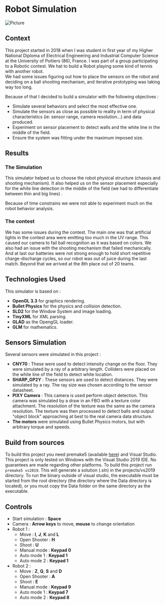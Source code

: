 # Robot Simulation
![Picture](picture.jpg?raw=true "Robot and Simulation")
## Context 
This project started in 2018 when I was student in first year of my Higher National Diploma of Electrical Engineering and Industrial Computer Science at the University of Poitiers (86), France. 
I was part of a group participating to a Robotic contest. We hat to build a Robot playing some kind of tennis with another robot.  
We had some issues figuring out how to place the sensors on the robot and deciding on a ball shooting mechanism, and iterative prototyping was taking way too long.

Because of that I decided to build a simulator with the following objectives : 
- Simulate several behaviors and select the most effective one. 
- Simulate the sensors as close as possible to reality in term of physical characteristics (ie: sensor range, camera resolution...) and data produced.
- Experiment on sensor placement to detect walls and the white line in the middle of the field. 
- Ensure the system was fitting under the maximum imposed size.
## Results
### The Simulation
This simulator helped us to choose the robot physical structure (chassis and shooting mechanism). It also helped us on the sensor placement especially for the white line detection in the middle of the field (we had to differentiate between thin and big lines) . 

Because of time constrains we were not able to experiment much on the robot behavior analysis. 

### The contest 
We has some issues during the contest. The main one was that artificial lights in the contest area were emitting too much in the UV range. This caused our camera to fail ball recognition as it was based on colors. We also had an issue with the shooting mechanism that failed mechanically. And at last our batteries were not strong enough to hold short repetitive charge-discharge cycles, so our robot was out of juice during the last match. Beyond that we arrived at the 8th place out of 20 teams. 
 


## Technologies Used 
This simulator is based on : 
- **OpenGL 3.3** for graphics rendering.
- **Bullet Physics** for the physics and collision detection.
- **SLD2** for the Window System and image loading.
- **TinyXML** for XML parsing.
- **GLAD** as the OpengGL loader.
- **GLM** for mathematics.

## Sensors Simulation 
Several sensors were simulated in this project : 
- **CNY70** : These were used to detect intensity change on the floor. They were simulated by a ray of a arbitrary length. Colliders were placed on the white line of the field to detect white location.
-  **SHARP_GP2Y** : These sensors are used to detect distances. They were simulated by a ray. The ray size was chosen according to the sensor datasheet.
- **PIXY Camera** : This camera is used perform object detection. This camera was simulated by a draw in an FBO with a texture color attachment. The resolution of the texture was the same as the camera resolution. The texture was then processed to detect balls and output "object block" approaching at best to the real camera data structure.
- **The motors** were simulated using Bullet Physics motors, but with arbitrary torque and speeds.

## Build from sources
To build this project you need premake5 (available [here](https://premake.github.io/download)) and Visual Studio. This project is only tested on Windows with the Visual Studio 2019 IDE. No guarantees are made regarding other platforms. To build this project run `premake5 vs2019`. This will generate a solution (.sln) in the projects/vs2019 directory. 
To run the binary outside of visual studio, the executable must be started from the root directory (the directory where the Data directory is located), or you must copy the Data folder on the same directory as the executable. 

## Controls 
- Start simulation : **Space**
- Camera : **Arrow keys** to move, **mouse** to change orientation
- Robot 1 :
	- Move : **I**, **J**, **K** and **L**
	- Open Shooter : **H**
	- Shoot : **U**
	- Manual mode : **Keypad 0**
	- Auto mode 1 : **Keypad 1**
	- Auto mode 2 : **Keypad 1**
- Robot 2 :
	- Move : **Z**, **Q**, **S** and **D**
	- Open Shooter : **A**
	- Shoot : **E**
	- Manual mode : **Keypad 9**
	- Auto mode 1 : **Keypad 7**
	- Auto mode 2 : **Keypad 8**
